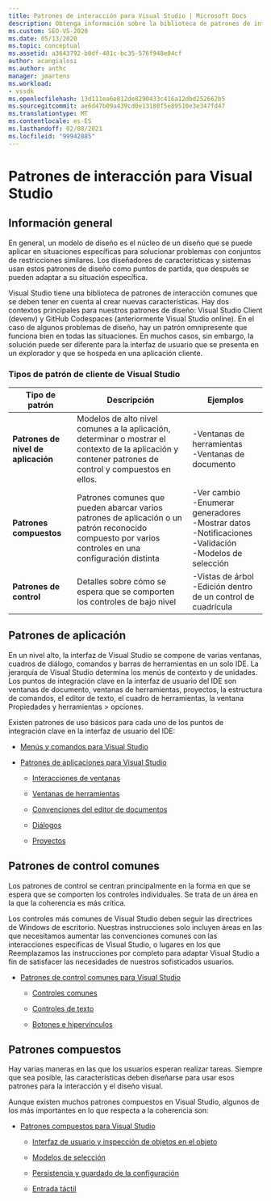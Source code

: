 ```yaml
---
title: Patrones de interacción para Visual Studio | Microsoft Docs
description: Obtenga información sobre la biblioteca de patrones de interacción comunes que puede usar al compilar nuevas características para Visual Studio.
ms.custom: SEO-VS-2020
ms.date: 05/13/2020
ms.topic: conceptual
ms.assetid: a3643792-b0df-481c-bc35-576f948e04cf
author: acangialosi
ms.author: anthc
manager: jmartens
ms.workload:
- vssdk
ms.openlocfilehash: 13d111ea6e812de8290433c416a12dbd252662b5
ms.sourcegitcommit: ae6d47b09a439cd0e13180f5e89510e3e347fd47
ms.translationtype: MT
ms.contentlocale: es-ES
ms.lasthandoff: 02/08/2021
ms.locfileid: "99942885"
---
```

# <a name="interaction-patterns-for-visual-studio"></a>Patrones de interacción para Visual Studio
## <a name="overview"></a>Información general
 En general, un modelo de diseño es el núcleo de un diseño que se puede aplicar en situaciones específicas para solucionar problemas con conjuntos de restricciones similares. Los diseñadores de características y sistemas usan estos patrones de diseño como puntos de partida, que después se pueden adaptar a su situación específica.

 Visual Studio tiene una biblioteca de patrones de interacción comunes que se deben tener en cuenta al crear nuevas características. Hay dos contextos principales para nuestros patrones de diseño: Visual Studio Client (devenv) y GitHub Codespaces (anteriormente Visual Studio online). En el caso de algunos problemas de diseño, hay un patrón omnipresente que funciona bien en todas las situaciones. En muchos casos, sin embargo, la solución puede ser diferente para la interfaz de usuario que se presenta en un explorador y que se hospeda en una aplicación cliente.

### <a name="visual-studio-client-pattern-types"></a>Tipos de patrón de cliente de Visual Studio

|Tipo de patrón|Descripción|Ejemplos|
|------------------|-----------------|--------------|
|**Patrones de nivel de aplicación**|Modelos de alto nivel comunes a la aplicación, determinar o mostrar el contexto de la aplicación y contener patrones de control y compuestos en ellos.|-Ventanas de herramientas<br />-Ventanas de documento|
|**Patrones compuestos**|Patrones comunes que pueden abarcar varios patrones de aplicación o un patrón reconocido compuesto por varios controles en una configuración distinta|-Ver cambio<br />-Enumerar generadores<br />-Mostrar datos<br />-Notificaciones<br />-Validación<br />-Modelos de selección|
|**Patrones de control**|Detalles sobre cómo se espera que se comporten los controles de bajo nivel|-Vistas de árbol<br />-Edición dentro de un control de cuadrícula|

## <a name="application-patterns"></a>Patrones de aplicación
 En un nivel alto, la interfaz de Visual Studio se compone de varias ventanas, cuadros de diálogo, comandos y barras de herramientas en un solo IDE. La jerarquía de Visual Studio determina los menús de contexto y de unidades. Los puntos de integración clave en la interfaz de usuario del IDE son ventanas de documento, ventanas de herramientas, proyectos, la estructura de comandos, el editor de texto, el cuadro de herramientas, la ventana Propiedades y herramientas > opciones.

 Existen patrones de uso básicos para cada uno de los puntos de integración clave en la interfaz de usuario del IDE:

- [Menús y comandos para Visual Studio](../../extensibility/ux-guidelines/menus-and-commands-for-visual-studio.md)

- [Patrones de aplicaciones para Visual Studio](../../extensibility/ux-guidelines/application-patterns-for-visual-studio.md)

  - [Interacciones de ventanas](../../extensibility/ux-guidelines/application-patterns-for-visual-studio.md#BKMK_WindowInteractions)

  - [Ventanas de herramientas](../../extensibility/ux-guidelines/application-patterns-for-visual-studio.md#BKMK_ToolWindows)

  - [Convenciones del editor de documentos](../../extensibility/ux-guidelines/application-patterns-for-visual-studio.md#BKMK_DocumentEditorConventions)

  - [Diálogos](../../extensibility/ux-guidelines/application-patterns-for-visual-studio.md#BKMK_Dialogs)

  - [Proyectos](../../extensibility/ux-guidelines/application-patterns-for-visual-studio.md#BKMK_Projects)

## <a name="common-control-patterns"></a>Patrones de control comunes
 Los patrones de control se centran principalmente en la forma en que se espera que se comporten los controles individuales. Se trata de un área en la que la coherencia es más crítica.

 Los controles más comunes de Visual Studio deben seguir las directrices de Windows de escritorio. Nuestras instrucciones solo incluyen áreas en las que necesitamos aumentar las convenciones comunes con las interacciones específicas de Visual Studio, o lugares en los que Reemplazamos las instrucciones por completo para adaptar Visual Studio a fin de satisfacer las necesidades de nuestros sofisticados usuarios.

- [Patrones de control comunes para Visual Studio](../../extensibility/ux-guidelines/common-control-patterns-for-visual-studio.md)

  - [Controles comunes](../../extensibility/ux-guidelines/common-control-patterns-for-visual-studio.md#BKMK_CommonControls)

  - [Controles de texto](../../extensibility/ux-guidelines/common-control-patterns-for-visual-studio.md#BKMK_TextControls)

  - [Botones e hipervínculos](../../extensibility/ux-guidelines/common-control-patterns-for-visual-studio.md#BKMK_ButtonsAndHyperlinks)

## <a name="composite-patterns"></a>Patrones compuestos
 Hay varias maneras en las que los usuarios esperan realizar tareas. Siempre que sea posible, las características deben diseñarse para usar esos patrones para la interacción y el diseño visual.

 Aunque existen muchos patrones compuestos en Visual Studio, algunos de los más importantes en lo que respecta a la coherencia son:

- [Patrones compuestos para Visual Studio](../../extensibility/ux-guidelines/composite-patterns-for-visual-studio.md)

  - [Interfaz de usuario y inspección de objetos en el objeto](../../extensibility/ux-guidelines/composite-patterns-for-visual-studio.md#BKMK_OnObjectUI)

  - [Modelos de selección](../../extensibility/ux-guidelines/composite-patterns-for-visual-studio.md#BKMK_SelectionModels)

  - [Persistencia y guardado de la configuración](../../extensibility/ux-guidelines/composite-patterns-for-visual-studio.md#BKMK_PersistenceAndSavingSettings)

  - [Entrada táctil](../../extensibility/ux-guidelines/composite-patterns-for-visual-studio.md#BKMK_TouchInput)
